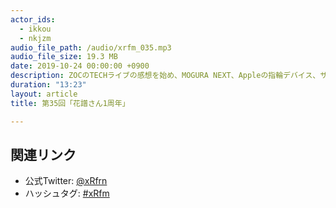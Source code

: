 ```yaml
---
actor_ids:
  - ikkou
  - nkjzm
audio_file_path: /audio/xrfm_035.mp3
audio_file_size: 19.3 MB
date: 2019-10-24 00:00:00 +0900
description: ZOCのTECHライブの感想を始め、MOGURA NEXT、Appleの指輪デバイス、サムソンのARグラス、KAT WALK、立体視VRで巨人体験、XR Kaigi 2019のアップデート、MAZARIA、ねこますさんがボイチェンデビュー、花譜さんの1周年記念番組、理芽の話をしました。
duration: "13:23"
layout: article
title: 第35回「花譜さん1周年」

---
```


## 関連リンク

- 公式Twitter: [@xRfrn](https://twitter.com/xrfrn)
- ハッシュタグ: [#xRfm](https://twitter.com/hashtag/xRfm?src=hash)
